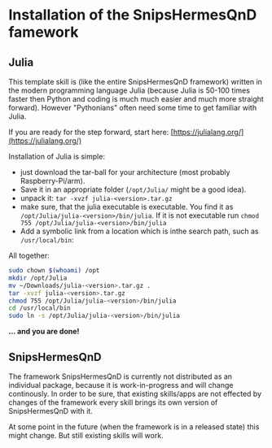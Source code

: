 # Installation of the SnipsHermesQnD famework

## Julia

This template skill is (like the entire SnipsHermesQnD framework) written in the
modern programming language Julia (because Julia is 50-100 times faster
then Python and coding is much much easier and much more straight forward).
However "Pythonians" often need some time to get familiar with Julia.

If you are ready for the step forward, start here:
[https://julialang.org/](https://julialang.org/)

Installation of Julia is simple:
* just download the tar-ball for
  your architecture (most probably Raspberry-Pi/arm).
* Save it in an appropriate folder (`/opt/Julia/` might be a good idea).
* unpack it: `tar -xvzf julia-<version>.tar.gz`
* make sure, that the julia executable is executable. You find it
  as `/opt/Julia/julia-<version>/bin/julia`.
  If it is not executable run `chmod 755 /opt/Julia/julia-<version>/bin/julia`
* Add a symbolic link from a location which is inthe search path, such as
  `/usr/local/bin`:

All together:
  ````sh
  sudo chown $(whoami) /opt    
  mkdir /opt/Julia    
  mv ~/Downloads/julia-<version>.tar.gz .    
  tar -xvzf julia-<version>.tar.gz    
  chmod 755 /opt/Julia/julia-<version>/bin/julia    
  cd /usr/local/bin    
  sudo ln -s /opt/Julia/julia-<version>/bin/julia    
  ````

  **... and you are done!**


  ## SnipsHermesQnD

  The framework SnipsHermesQnD is currently not distributed as an
  individual package, because it is work-in-progress and will change
  continously.
  In order to be sure, that existing skills/apps are not effected by
  changes of the framework every skill brings its own version
  of SnipsHermesQnD with it.

  At some point in the future (when the framework is in a released state)
  this might change. But still existing skills will work.
